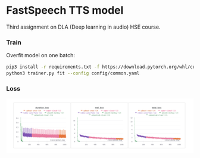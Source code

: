 # FastSpeech TTS model

Third assignment on DLA (Deep learning in audio) HSE course.

### Train

Overfit model on one batch:

```bash
pip3 install -r requirements.txt -f https://download.pytorch.org/whl/cu113/torch_stable.html
python3 trainer.py fit --config config/common.yaml
```

### Loss

<img src='images/loss.png' width='600'>
